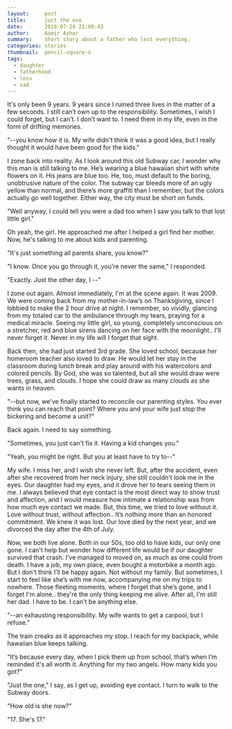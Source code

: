 ```yaml
---
layout:     post
title:      just the one
date:       2018-07-24 21:09:43
author:     Aamir Azhar
summary:    Short story about a father who lost everything.
categories: stories
thumbnail:  pencil-square-o
tags:
  - daughter
  - fatherhood
  - loss
  - sad
---
```

It's only been 9 years. 9 years since I ruined three lives in the matter of a few seconds. I still can’t own up to the responsibility. Sometimes, I wish I could forget, but I can’t. I don’t want to. I need them in my life, even in the form of drifting memories.

"--you know how it is. My wife didn't think it was a good idea, but I really thought it would have been good for the kids."

I zone back into reality. As I look around this old Subway car, I wonder why this man is still talking to me. He’s wearing a blue hawaiian shirt with white flowers on it. His jeans are blue too. He, too, must default to the boring, unobtrusive nature of the color. The subway car bleeds more of an ugly yellow than normal, and there’s more graffiti than I remember, but the colors actually go well together. Either way, the city must be short on funds.

"Well anyway, I could tell you were a dad too when I saw you talk to that lost little girl."

Oh yeah, the girl. He approached me after I helped a girl find her mother. Now, he's talking to me about kids and parenting.

"It's just something all parents share, you know?"

"I know. Once you go through it, you're never the same," I responded.

"Exactly. Just the other day, I --"

I zone out again. Almost immediately, I'm at the scene again. It was 2009. We were coming back from my mother-in-law’s on Thanksgiving, since I lobbied to make the 2 hour drive at night. I remember, so vividly, glancing from my totaled car to the ambulance through my tears, praying for a medical miracle. Seeing my little girl, so young, completely unconscious on a stretcher, red and blue sirens dancing on her face with the moonlight.. I'll never forget it. Never in my life will I forget that sight.

Back then, she had just started 3rd grade. She loved school, because her homeroom teacher also loved to draw. He would let her stay in the classroom during lunch break and play around with his watercolors and colored pencils. By God, she was so talented, but all she would draw were trees, grass, and clouds. I hope she could draw as many clouds as she wants in heaven.

"--but now, we've finally started to reconcile our parenting styles. You ever think you can reach that point? Where you and your wife just stop the bickering and become a unit?"

Back again. I need to say something.

"Sometimes, you just can't fix it. Having a kid changes you."

"Yeah, you might be right. But you at least have to try to--"

My wife. I miss her, and I wish she never left. But, after the accident, even after she recovered from her neck injury, she still couldn't look me in the eyes. Our daughter had my eyes, and it drove her to tears seeing them in me. I always believed that eye contact is the most direct way to show trust and affection, and I would measure how intimate a relationship was from how much eye contact we made. But, this time, we tried to love without it. Love without trust, without affection.. It’s nothing more than an honored commitment. We knew it was lost. Our love died by the next year, and we divorced the day after the 4th of July.

Now, we both live alone. Both in our 50s, too old to have kids, our only one gone. I can't help but wonder how different life would be if our daughter survived that crash. I’ve managed to moved on, as much as one could from death. I have a job, my own place, even bought a motorbike a month ago. But I don't think I’ll be happy again. Not without my family. But sometimes, I start to feel like she’s with me now, accompanying me on my trips to nowhere. Those fleeting moments, where I forget that she’s gone, and I forget I'm alone.. they're the only thing keeping me alive. After all, I'm still her dad. I have to be. I can't be anything else.

"--an exhausting responsibility. My wife wants to get a carpool, but I refuse.”

The train creaks as it approaches my stop. I reach for my backpack, while hawaiian blue keeps talking.

“It’s because every day, when I pick them up from school, that’s when I’m reminded it's all worth it. Anything for my two angels. How many kids you got?"

"Just the one," I say, as I get up, avoiding eye contact. I turn to walk to the Subway doors.

"How old is she now?"

"17. She's 17."
